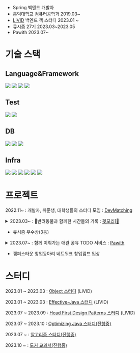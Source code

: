 
* Spring 백엔드 개발자
* 홍익대학교 컴퓨터공학과 2019.03~
* [LIVID](https://github.com/Learning-Is-Vital-In-Development) 백엔드 책 스터디 2023.01 ~
* 큐시즘 27기 2023.03~2023.05
* Pawith 2023.07~

# 기술 스택

## Language&Framework

<img src="https://img.shields.io/badge/java-6DB33F?style=flat-square&logo=java&logoColor=white"/></a>
<img src="https://img.shields.io/badge/Spring-6DB33F?style=flat-square&logo=Spring&logoColor=white"/></a>
<img src="https://img.shields.io/badge/SpringJpa-6DB33F?style=flat-square&logo=Spring&logoColor=white"/></a>
<img src="https://img.shields.io/badge/springsecurity-6DB33F?style=flat-square&logo=springsecurity&logoColor=white"/></a>

## Test
<img src="https://img.shields.io/badge/junit5-25A162?style=flat-square&logo=junit5&logoColor=white"/></a>
<img src="https://img.shields.io/badge/mockito-6DB33F?style=flat-square&logo=&logoColor=white"/></a>

## DB
<img src="https://img.shields.io/badge/mysql-4479A1?style=flat-square&logo=mysql&logoColor=white"/></a>
<img src="https://img.shields.io/badge/redis-DC382D?style=flat-square&logo=redis&logoColor=white"/></a>
<img src="https://img.shields.io/badge/H2-4479A1?style=flat-square&logo=H2&logoColor=white"/></a>

## Infra

<img src="https://img.shields.io/badge/amazonec2-FF9900?style=flat-square&logo=amazonec2&logoColor=white"/></a>
<img src="https://img.shields.io/badge/amazonrds-527FFF?style=flat-square&logo=amazonrds&logoColor=white"/></a>
<img src="https://img.shields.io/badge/amazons3-569A31?style=flat-square&logo=amazons3&logoColor=white"/></a>
<img src="https://img.shields.io/badge/docker-2496ED?style=flat-square&logo=docker&logoColor=white"/></a>
<img src="https://img.shields.io/badge/github-181717?style=flat-square&logo=github&logoColor=white"/></a>
<img src="https://img.shields.io/badge/githubactions-2088FF?style=flat-square&logo=dogithubactionscker&logoColor=white"/></a>


# 프로젝트

2022.11~ : 개발자, 취준생, 대학생들의 스터디 모임 : [DevMatching](https://github.com/radar19/DevMatching)

<details>
  <summary>2023.03~ : 🐶반려동물과 함께한 시간들의 기록 : 
    <a href = "https://github.com/KUSITMS-27th-TEAM3/BackEnd">펫모리]🐶</a> 
  </summary>
  <div markdown="1">

* redis와 spring의 @Cacheable을 통해 카운트 쿼리와 같이 일부 쿼리를 캐싱하였음 → 앨범 정보 100건 조회시 30%(200ms -> 150ms) 성능향상
* 애플리케이션 서비스에서 도메인 서비스를 조합하여 하나의 기능을 만드는 퍼사드 패턴을 사용하여 코드 재사용성을 높였으며 순환참조 가능성을 줄임
* 스프링 이벤트의 강력한 추상화를 통해 물리적 의존성을 논리적 의존성으로 변경하여 서비스 클래스의 의존성의 수를 줄임
* 모든 컨트롤러, 서비스에 대한 테스트를 작성하여 예상하지 못한 상황 발생을 막을 수 있었음
  </div>
</details>

* 큐시즘 우수상(3등)

<details>
  <summary >2023.07~ : 함께 이뤄가는 애완 공유 TODO 서비스 : 
    <a href = "https://github.com/TEAM-SAMSION/Backend">Pawith</a>
  </summary>
  <div markdown="1">
    
  <details>
    <summary>성능 개선</summary>
    
    * 이미지 업로드 + 팀 생성 API 개선
      * 리팩터링 전 : 이미지 업로드 API + 팀 생성 API, 동시100명 요청 평균 160ms
      * 리팩터링 후 : 이미지 업로드(비동기) + 팀 생성 API , 동시 100명 요쳥 편균 98.3ms(60% 개선)

    * Todo 완료율 API 개선
      * 리팩터링 전 : 동시 100명 요청 평균 426ms
      * 리팩터링 후 : 동시 100명 요청 평균 67ms (535% 개선)

    * Todo 조회 API 개선
      * 리팩터링 전 : 동시 100명 요청 평균 915ms
      * 리팩터링 후 : 동시 100명 요청 평균 85ms(914% 성능개선)
   
    * Todo 모임 조회 API 개선
      * 리팩터링 전 : 동시 100명 요청 평균 202ms
      * 리팩터링 후 : 동시 100명 요청 평균 88ms(129% 성능개선)
  
    * Todo 모임 이름 조회 API 개선
      * 리팩터링 전 : 동시 100명 요청 평균 225ms
      * 리팩터링 후 : 동시 100명 요청 평균 63ms(257% 성능개선)

    * 카테고리 하위 Todo 조회 API 개선(테스트 데이터 24000개 레코드)
      * 리팩터링 전 : 단건 조회 41000ms
      * 리팩터링 후 : 단건 조회 800ms(5025% 성능 개선)

  </details>
  
  </div>
</details>

* 캠퍼스타운 창업동아리 네트워크 창업캠프 입상




  




# 스터디

2023.01 ~ 2023.03    : [Object 스터디](https://github.com/Learning-Is-Vital-In-Development/23-1-Objects) (LIVID)

2023.01 ~ 2023.03    : [Effective-Java 스터디](https://github.com/Learning-Is-Vital-In-Development/23-4-effective_java) (LIVID)

2023.07 ~ 2023.09    : [Head First Design Patterns 스터디](https://github.com/Learning-Is-Vital-In-Development/23-13-DesignPattern) (LIVID) 

2023.07 ~ 2023.10    : [Optimizing Java 스터디(진행중)](https://github.com/JSON-loading-and-unloading/Optimizing-Java) 

2023.07 ~            : [알고리즘 스터디(진행중)](https://github.com/JSON-loading-and-unloading/Algorithm)

2023.10 ~            : [도커 교과서(진행중)](https://github.com/Learning-Is-Vital-In-Development/23-16-docker-textbook-2)


